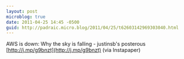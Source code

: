 ```yaml
---
layout: post
microblog: true
date: 2011-04-25 14:45 -0500
guid: http://padraic.micro.blog/2011/04/25/t62603142969303040.html
---
```

AWS is down: Why the sky is falling - justinsb's posterous [http://j.mp/g9bnzt](http://j.mp/g9bnzt) (via Instapaper)
